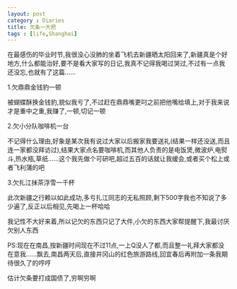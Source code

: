 ```yaml
---
layout: post
category : Diaries
title: 欠条一大把
tags : [life,Shanghai]
---
```



在最感伤的毕业时节,我很没心没肺的坐着飞机去新疆晒太阳回来了,新疆真是个好地方,什么都能治好,要不是看大家写的日记,我真不记得我喝过哭过,不过有一点我还没忘,也就有了这篇......

 

 

1.欠鼎鼎金钱豹一顿

 

被蝴蝶酥换金钱豹,貌似我亏了,不过赶在鼎鼎嘴更叼之前把他嘴给填上,对于我来说才是重中之重,我赚了,一顿,切记一顿

 

2.欠小分队咖啡机一台

 

不记得什么理由,好象是某次我有说过大家以后搬家我要送礼(结果一样还没送,而且连一家都没拜访过),结果大家点名要咖啡机,而其他人负责的是电饭煲,微波炉,电熨斗,热水瓶,草纸......这个我先做个可研吧,超过五百的话就让我缓会,或者买个松上或者飞利蒲的吧

 

3.欠扎江抹茶浮雪一千杯

 

此次新疆之行赖以如此成功,多亏扎江同志的无私照顾,剩下500字我也不知说了多少遍了,反正以后相见,先喝上一杯哈哈

 

 

我记性不大好来着,所以记欠的东西只记了大件,小欠的东西大家帮提醒下,我最讨厌欠别人东西

 

PS:现在在南昌,按新疆时间现在不过11点,一上Q没人了都,而且整一礼拜大家都没在意我......飘去,南昌两天后,直接井冈山的红色旅游路线,回宜春后再附加一条我期待很久了的哼哼

 

估计欠条要打成国债了,穷啊穷啊